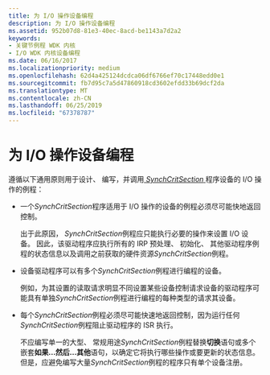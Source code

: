 ```yaml
---
title: 为 I/O 操作设备编程
description: 为 I/O 操作设备编程
ms.assetid: 952b07d8-81e3-40ec-8acd-be1143a7d2a2
keywords:
- 关键节例程 WDK 内核
- I/O WDK 内核设备编程
ms.date: 06/16/2017
ms.localizationpriority: medium
ms.openlocfilehash: 62d4a425124dcdca06df6766ef70c17448edd0e1
ms.sourcegitcommit: fb7d95c7a5d47860918cd3602efdd33b69dcf2da
ms.translationtype: MT
ms.contentlocale: zh-CN
ms.lasthandoff: 06/25/2019
ms.locfileid: "67378787"
---
```

# <a name="programming-a-device-for-an-io-operation"></a>为 I/O 操作设备编程





遵循以下通用原则用于设计、 编写，并调用[ *SynchCritSection* ](https://docs.microsoft.com/windows-hardware/drivers/ddi/content/wdm/nc-wdm-ksynchronize_routine)程序设备的 I/O 操作的例程：

-   一个*SynchCritSection*程序适用于 I/O 操作的设备的例程必须尽可能快地返回控制。

    出于此原因， *SynchCritSection*例程应只能执行必要的操作来设置 I/O 设备。 因此，该驱动程序应执行所有的 IRP 预处理、 初始化、 其他驱动程序例程的状态信息以及调用之前获取的硬件资源*SynchCritSection*例程。

-   设备驱动程序可以有多个*SynchCritSection*例程进行编程的设备。

    例如，为其设置的读取请求明显不同设置某些设备控制请求设备的驱动程序可能具有单独*SynchCritSection*例程进行编程的每种类型的请求其设备。

-   每个*SynchCritSection*例程必须尽可能快速地返回控制，因为运行任何*SynchCritSection*例程阻止驱动程序的 ISR 执行。

    不应编写单一的大型、 常规用途*SynchCritSection*例程替换**切换**语句或多个嵌套**如果...然后...其他**语句，以确定它将执行哪些操作或要更新的状态信息。 但是，应避免编写大量*SynchCritSection*例程的程序只有单个设备注册。

 

 




